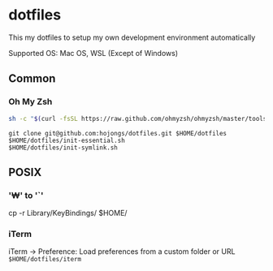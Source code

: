 # dotfiles

This my dotfiles to setup my own development environment automatically

Supported OS: Mac OS, WSL (Except of Windows)

## Common

### Oh My Zsh

```sh
sh -c "$(curl -fsSL https://raw.github.com/ohmyzsh/ohmyzsh/master/tools/install.sh)"
```

```shell
git clone git@github.com:hojongs/dotfiles.git $HOME/dotfiles
$HOME/dotfiles/init-essential.sh
$HOME/dotfiles/init-symlink.sh
```

## POSIX

### '₩' to '`'

cp -r Library/KeyBindings/ $HOME/

### iTerm

iTerm -> Preference: Load preferences from a custom folder or URL
`$HOME/dotfiles/iterm`

